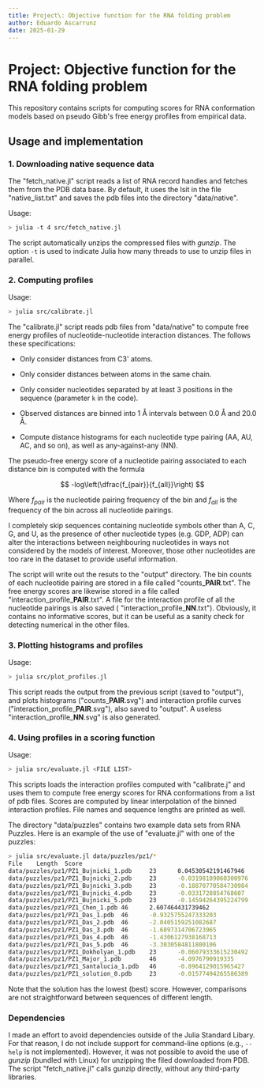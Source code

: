 ```yaml
---
title: Project\: Objective function for the RNA folding problem
author: Eduardo Ascarrunz
date: 2025-01-29
---
```

# Project: Objective function for the RNA folding problem

This repository contains scripts for computing scores for RNA conformation models based on pseudo Gibb's free energy profiles from empirical data.

## Usage and implementation

### 1. Downloading native sequence data

The "fetch_native.jl" script reads a list of RNA record handles and fetches them from the PDB data base. By default, it uses the lsit in the file "native_list.txt" and saves the pdb files into the directory "data/native".

Usage:

```bash
> julia -t 4 src/fetch_native.jl
```

The script automatically unzips the compressed files with *gunzip*. The option `-t` is used to indicate Julia how many threads to use to unzip files in parallel.

### 2. Computing profiles

Usage:

```bash
> julia src/calibrate.jl
```

The "calibrate.jl" script reads pdb files from "data/native" to compute free energy profiles of nucleotide-nucleotide interaction distances. The follows these specifications:

- Only consider distances from C3' atoms.

- Only consider distances between atoms in the same chain.

- Only consider nucleotides separated by at least 3 positions in the sequence (parameter `k` in the code).

- Observed distances are binned into 1 Å intervals between 0.0 Å and 20.0 Å.

- Compute distance histograms for each nucleotide type pairing (AA, AU, AC, and so on), as well as any-against-any (NN).

The pseudo-free energy score of a nucleotide pairing associated to each distance bin is computed with the formula

$$
-log\left(\dfrac{f_{pair}}{f_{all}}\right)
$$

Where $f_{pair}$ is the nucleotide pairing frequency of the bin and $f_{all}$ is the frequency of the bin across all nucleotide pairings.

I completely skip sequences containing nucleotide symbols other than A, C, G, and U, as the presence of other nucleotide types (e.g. GDP, ADP) can alter the interactions between neighbouring nucleotides in ways not considered by the models of interest. Moreover, those other nucleotides are too rare in the dataset to provide useful information.

The script will write out the resuts to the "output" directory. The bin counts of each nucleotide pairing are stored in a file called "counts_**PAIR**.txt". The free energy scores are likewise stored in a file called "interaction_profile_**PAIR**.txt". A file for the interaction profile of all the nucleotide pairings is also saved ( "interaction_profile_**NN**.txt"). Obviously, it contains no informative scores, but it can be useful as a sanity check for detecting numerical in the other files.


### 3. Plotting histograms and profiles

Usage:

```bash
> julia src/plot_profiles.jl
```

This script reads the output from the previous script (saved to "output"), and plots histograms ("counts_**PAIR**.svg") and interaction profile curves ("interaction_profile_**PAIR**.svg"), also saved to "output". A useless "interaction_profile_**NN**.svg" is also generated.

### 4. Using profiles in a scoring function

Usage:

```bash
> julia src/evaluate.jl <FILE LIST>
```

This scripts loads the interaction profiles computed with "calibrate.j" and uses them to compute free energy scores for RNA conformations from a list of pdb files. Scores are computed by linear interpolation of the binned interaction profiles. File names and sequence lengths are printed as well.

The directory "data/puzzles" contains two example data sets from RNA Puzzles. Here is an example of the use of "evaluate.jl" with one of the puzzles:

```bash
> julia src/evaluate.jl data/puzzles/pz1/*
File    Length  Score
data/puzzles/pz1/PZ1_Bujnicki_1.pdb     23      0.04530542191467946
data/puzzles/pz1/PZ1_Bujnicki_2.pdb     23      -0.03198109060300976
data/puzzles/pz1/PZ1_Bujnicki_3.pdb     23      -0.18870770584730984
data/puzzles/pz1/PZ1_Bujnicki_4.pdb     23      -0.0331728854768607
data/puzzles/pz1/PZ1_Bujnicki_5.pdb     23      -0.14594264395224799
data/puzzles/pz1/PZ1_Chen_1.pdb 46      2.607464431739462
data/puzzles/pz1/PZ1_Das_1.pdb  46      -0.9325755247333203
data/puzzles/pz1/PZ1_Das_2.pdb  46      -2.0405159251082687
data/puzzles/pz1/PZ1_Das_3.pdb  46      -1.6897314706723965
data/puzzles/pz1/PZ1_Das_4.pdb  46      -1.4306127938168713
data/puzzles/pz1/PZ1_Das_5.pdb  46      -3.3030584811800106
data/puzzles/pz1/PZ1_Dokholyan_1.pdb    23      -0.06079333615230492
data/puzzles/pz1/PZ1_Major_1.pdb        46      -4.0976790919335
data/puzzles/pz1/PZ1_Santalucia_1.pdb   46      -0.8964129015965427
data/puzzles/pz1/PZ1_solution_0.pdb     23      -0.01577494265586389
```

Note that the solution has the lowest (best) score. However, comparisons are not straightforward between sequences of different length.

### Dependencies

I made an effort to avoid dependencies outside of the Julia Standard Libary. For that reason, I do not include support for command-line options (e.g., `--help` is not implemented). However, it was not possible to avoid the use of *gunzip* (bundled with Linux) for unzipping the filed downloaded from PDB. The script "fetch_native.jl" calls gunzip directly, without any third-party libraries.

